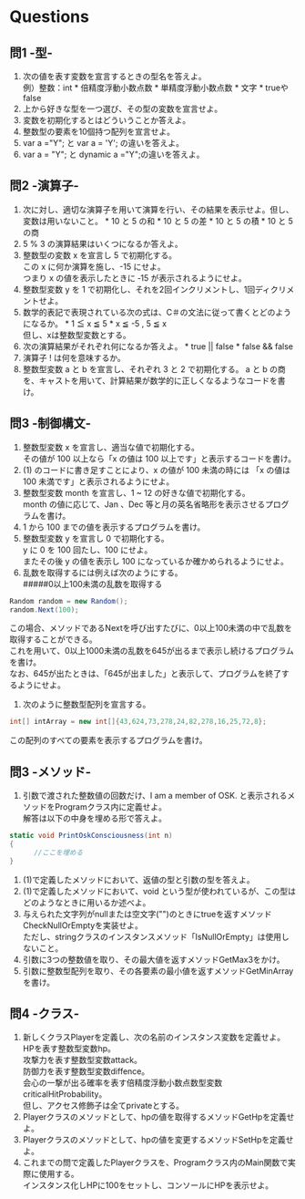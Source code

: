 # Questions
## 問1 -型-
  1. 次の値を表す変数を宣言するときの型名を答えよ。  
  例）整数：int
    * 倍精度浮動小数点数
    * 単精度浮動小数点数
    * 文字
    * trueやfalse
  1. 上から好きな型を一つ選び、その型の変数を宣言せよ。
  1. 変数を初期化するとはどういうことか答えよ。
  1. 整数型の要素を10個持つ配列を宣言せよ。
  1. var a ="Y";  と  var a = 'Y';  の違いを答えよ。
  1. var a = "Y"; と dynamic a ="Y";の違いを答えよ。

## 問2 -演算子-
  1. 次に対し、適切な演算子を用いて演算を行い、その結果を表示せよ。但し、変数は用いないこと。
    * 10 と 5 の和
    * 10 と 5 の差
    * 10 と 5 の積
    * 10 と 5 の商
  1. 5 % 3 の演算結果はいくつになるか答えよ。
  1. 整数型の変数 x を宣言し 5 で初期化する。  
  この x に何か演算を施し、-15 にせよ。  
  つまり x の値を表示したときに ‐15 が表示されるようにせよ。
  1. 整数型変数 y を 1 で初期化し、それを2回インクリメントし、1回ディクリメントせよ。
  1. 数学的表記で表現されている次の式は、C＃の文法に従って書くとどのようになるか。
    * 1 ≦ x ≦ 5
    * x ≦ -5 , 5 ≦ x  
但し、xは整数型変数とする。
  1. 次の演算結果がそれぞれ何になるか答えよ。
    * true || false
    * false && false
  1. 演算子 ! は何を意味するか。
  1. 整数型変数 a と b を宣言し、それぞれ 3 と 2 で初期化する。
  a と b の商を、キャストを用いて、計算結果が数学的に正しくなるようなコードを書け。
　
## 問3 -制御構文-
  1. 整数型変数 x を宣言し、適当な値で初期化する。  
  その値が 100 以上なら「x の値は 100 以上です」と表示するコードを書け。
  1. (1) のコードに書き足すことにより、x の値が 100 未満の時には
  「x の値は 100 未満です」と表示されるようにせよ。
  1. 整数型変数 month を宣言し、1 ~ 12 の好きな値で初期化する。  
  month の値に応じて、Jan 、Dec 等と月の英名省略形を表示させるプログラムを書け。
  1. 1 から 100 までの値を表示するプログラムを書け。
  1. 整数型変数 y を宣言し 0 で初期化する。  
  y に 0 を 100 回たし、100 にせよ。  
  またその後 y の値を表示し 100 になっているか確かめられるようにせよ。
  1. 乱数を取得するには例えば次のようにする。  
  #####0以上100未満の乱数を取得する
  ```csharp
  Random random = new Random();  
  random.Next(100);  
  ```
  この場合、メソッドであるNextを呼び出すたびに、0以上100未満の中で乱数を取得することができる。  
  これを用いて、0以上1000未満の乱数を645が出るまで表示し続けるプログラムを書け。  
  なお、645が出たときは、「645が出ました」と表示して、プログラムを終了するようにせよ。
  1. 次のように整数型配列を宣言する。
  ```csharp
  int[] intArray = new int[]{43,624,73,278,24,82,278,16,25,72,8};
  ```
  この配列のすべての要素を表示するプログラムを書け。

## 問3 -メソッド-
  1. 引数で渡された整数値の回数だけ、I am a member of OSK. と表示されるメソッドをProgramクラス内に定義せよ。  
  解答は以下の中身を埋める形で答えよ。
  ```csharp
  static void PrintOskConsciousness(int n)
  {
        //ここを埋める
  }
  ```
  1. (1)で定義したメソッドにおいて、返値の型と引数の型を答えよ。
  1. (1)で定義したメソッドにおいて、void という型が使われているが、この型はどのようなときに用いるか述べよ。
  1. 与えられた文字列がnullまたは空文字("")のときにtrueを返すメソッドCheckNullOrEmptyを実装せよ。  
  ただし、stringクラスのインスタンスメソッド「IsNullOrEmpty」は使用しないこと。
  1. 引数に3つの整数値を取り、その最大値を返すメソッドGetMax3をかけ。
  1. 引数に整数型配列を取り、その各要素の最小値を返すメソッドGetMinArrayを書け。

## 問4 -クラス-
  1. 新しくクラスPlayerを定義し、次の名前のインスタンス変数を定義せよ。  
  HPを表す整数型変数hp。  
  攻撃力を表す整数型変数attack。  
  防御力を表す整数型変数diffence。  
  会心の一撃が出る確率を表す倍精度浮動小数点数型変数criticalHitProbability。  
  但し、アクセス修飾子は全てprivateとする。
  1. Playerクラスのメソッドとして、hpの値を取得するメソッドGetHpを定義せよ。
  1. Playerクラスのメソッドとして、hpの値を変更するメソッドSetHpを定義せよ。
  1. これまでの問で定義したPlayerクラスを、Programクラス内のMain関数で実際に使用する。  
  インスタンス化しHPに100をセットし、コンソールにHPを表示せよ。
